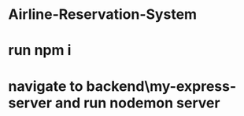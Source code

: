 # Airline-Reservation-System
# run npm i
# navigate to backend\my-express-server and run nodemon server
